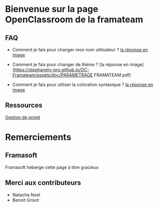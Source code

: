 # Bienvenue sur la page OpenClassroom de la framateam

## FAQ

- Comment je fais pour changer mon nom utilisateur ?
[la réponse en image](https://stephanety-pro.github.io/OC-Framateam/assets/doc/Framateam.pdf)


- Comment je fais pour changer de thème ?
[la réponse en image](https://stephanety-pro.github.io/OC-Framateam/assets/doc/PARAMETRAGE FRAMATEAM.pdf)

- Comment je fais pour utiliser la coloration syntaxique ?
[la réponse en image](https://stephanety-pro.github.io/OC-Framateam/coloration_syntaxique.html)

## Ressources
[Gestion de projet](https://stephanety-pro.github.io/OC-Framateam/ressources-projets.html)


# Remerciements

## Framasoft 
Framasoft héberge cette page à titre gracieux

## Merci aux contributeurs

 - Natacha Noel
 - Benoit Grisot
 
